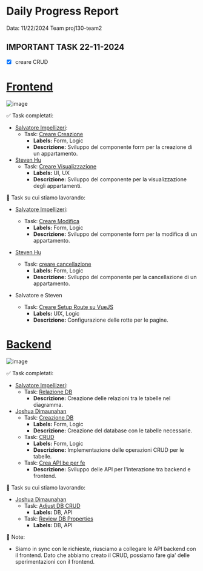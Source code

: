 # Daily Progress Report

Data: 11/22/2024 Team proj130-team2

## IMPORTANT TASK 22-11-2024

- [x] creare CRUD

# [Frontend](https://github.com/orgs/project-bnb/projects/1/views/2)

![image](https://github.com/user-attachments/assets/e9b36962-277a-4d40-b74c-94238384bab0)

✅ Task completati:

- [Salvatore Impellizeri](https://github.com/salvatore-impellizzeri):
  - Task: [Creare Creazione](https://github.com/orgs/project-bnb/projects/1/views/2?pane=issue&itemId=88144069&issue=project-bnb%7CBoolBnB-front%7C17)
    - **Labels:** Form, Logic
    - **Descrizione:** Sviluppo del componente form per la creazione di un appartamento.
- [Steven Hu](https://github.com/surefire-hu)
  - Task: [Creare Visualizzazione](https://github.com/orgs/project-bnb/projects/1/views/2?pane=issue&itemId=88144071&issue=project-bnb%7CBoolBnB-front%7C16)
    - **Labels:** UI, UX
    - **Descrizione:** Sviluppo del componente per la visualizzazione degli appartamenti.

🔄 Task su cui stiamo lavorando:

- [Salvatore Impellizeri](https://github.com/salvatore-impellizzeri):
  - Task: [Creare Modifica](https://github.com/orgs/project-bnb/projects/1/views/2?pane=issue&itemId=88144068&issue=project-bnb%7CBoolBnB-front%7C18)
    - **Labels:** Form, Logic
    - **Descrizione:** Sviluppo del componente form per la modifica di un appartamento.
- [Steven Hu](https://github.com/surefire-hu)
  - Task: [creare cancellazione](https://github.com/orgs/project-bnb/projects/1/views/2?pane=issue&itemId=88144072&issue=project-bnb%7CBoolBnB-front%7C19)
    - **Labels:** Form, Logic
    - **Descrizione:** Sviluppo del componente per la cancellazione di un appartamento.

- Salvatore e Steven
  - Task: [Creare Setup Route su VueJS](https://github.com/orgs/project-bnb/projects/1?pane=issue&itemId=88144066&issue=project-bnb%7CBoolBnB-front%7C20)
    - **Labels:** UIX, Logic
    - **Descrizione:** Configurazione delle rotte per le pagine.

# [Backend](https://github.com/orgs/project-bnb/projects/3)

![image](https://github.com/user-attachments/assets/39345a36-9086-437f-b29c-79616641c00a)

✅ Task completati:

- [Salvatore Impellizeri](https://github.com/salvatore-impellizzeri):
  - Task: [Relazione DB](https://github.com/project-bnb/laravel-db-bnb/issues/3)
    - **Descrizione:** Creazione delle relazioni tra le tabelle nel diagramma.
- [Joshua Dimaunahan](https://github.com/MindfulLearner)
  - Task: [Creazione DB](https://github.com/orgs/project-bnb/projects/3/views/2?pane=issue&itemId=88144070&issue=project-bnb%7CBoolBnB-back%7C1)
    - **Labels:** Form, Logic
    - **Descrizione:** Creazione del database con le tabelle necessarie.
  - Task: [CRUD](https://github.com/orgs/project-bnb/projects/3/views/2?pane=issue&itemId=88144073&issue=project-bnb%7CBoolBnB-back%7C1)
    - **Labels:** Form, Logic
    - **Descrizione:** Implementazione delle operazioni CRUD per le tabelle.
  - Task: [Crea API be per fe](https://github.com/orgs/project-bnb/projects/3/views/3?pane=issue&itemId=88287980&issue=project-bnb%7Claravel-db-bnb%7C7)
    - **Descrizione:** Sviluppo delle API per l'interazione tra backend e frontend.

🔄 Task su cui stiamo lavorando:

- [Joshua Dimaunahan](https://github.com/MindfulLearner)
  - Task: [Adjust DB CRUD](https://github.com/orgs/project-bnb/projects/3/views/3?pane=issue&itemId=88187180&issue=project-bnb%7Claravel-db-bnb%7C4)
    - **Labels:** DB, API
  - Task: [Review DB Properties](https://github.com/orgs/project-bnb/projects/3/views/3?pane=issue&itemId=88286956&issue=project-bnb%7Claravel-db-bnb%7C6)
    - **Labels:** DB, API

📌 Note:

- Siamo in sync con le richieste, riusciamo a collegare le API backend con il frontend. Dato che abbiamo creato il CRUD, possiamo fare gia' delle sperimentazioni con il frontend.
